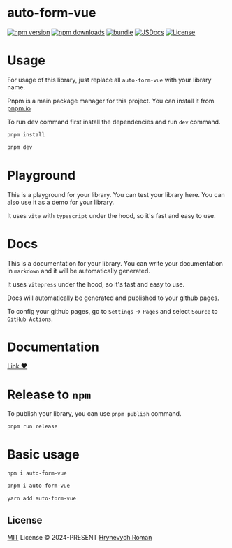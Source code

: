 # auto-form-vue

[![npm version][npm-version-src]][npm-version-href]
[![npm downloads][npm-downloads-src]][npm-downloads-href]
[![bundle][bundle-src]][bundle-href]
[![JSDocs][jsdocs-src]][jsdocs-href]
[![License][license-src]][license-href]

# Usage

For usage of this library, just replace all `auto-form-vue` with your library name.

Pnpm is a main package manager for this project. You can install it from [pnpm.io](https://pnpm.io/)

To run dev command first install the dependencies and run `dev` command.

```bash
pnpm install
```

```bash
pnpm dev
```

# Playground

This is a playground for your library. You can test your library here. You can also use it as a demo for your library.

It uses `vite` with `typescript` under the hood, so it's fast and easy to use.

# Docs

This is a documentation for your library. You can write your documentation in `markdown` and it will be automatically generated.

It uses `vitepress` under the hood, so it's fast and easy to use.

Docs will automatically be generated and published to your github pages.

To config your github pages, go to `Settings` -> `Pages` and select `Source` to `GitHub Actions`.

# Documentation

[Link ❤️](https://metamorfosilab.github.io/auto-form-vue/)

# Release to `npm`

To publish your library, you can use `pnpm publish` command.

```bash
pnpm run release
```

# Basic usage

```bash
npm i auto-form-vue
```

```bash
pnpm i auto-form-vue
```

```bash
yarn add auto-form-vue
```

## License

[MIT](./LICENSE) License © 2024-PRESENT [Hrynevych Roman](https://github.com/romanhrynevych)

<!-- Badges -->

[npm-version-src]: https://img.shields.io/npm/v/romanhrynevych/auto-form-vue?style=flat&colorA=080f12&colorB=1fa669
[npm-version-href]: https://npmjs.com/package/romanhrynevych/auto-form-vue
[npm-downloads-src]: https://img.shields.io/npm/dm/romanhrynevych/auto-form-vue?style=flat&colorA=080f12&colorB=1fa669
[npm-downloads-href]: https://npmjs.com/package/romanhrynevych/auto-form-vue
[bundle-src]: https://img.shields.io/bundlephobia/minzip/romanhrynevych/auto-form-vue?style=flat&colorA=080f12&colorB=1fa669&label=minzip
[bundle-href]: https://bundlephobia.com/result?p=romanhrynevych/auto-form-vue
[license-src]: https://img.shields.io/github/license/romanhrynevych/auto-form-vue.svg?style=flat&colorA=080f12&colorB=1fa669
[license-href]: https://github.com/romanhrynevych/auto-form-vue/blob/main/LICENSE
[jsdocs-src]: https://img.shields.io/badge/jsdocs-reference-080f12?style=flat&colorA=080f12&colorB=1fa669
[jsdocs-href]: https://www.jsdocs.io/package/romanhrynevych/auto-form-vue

